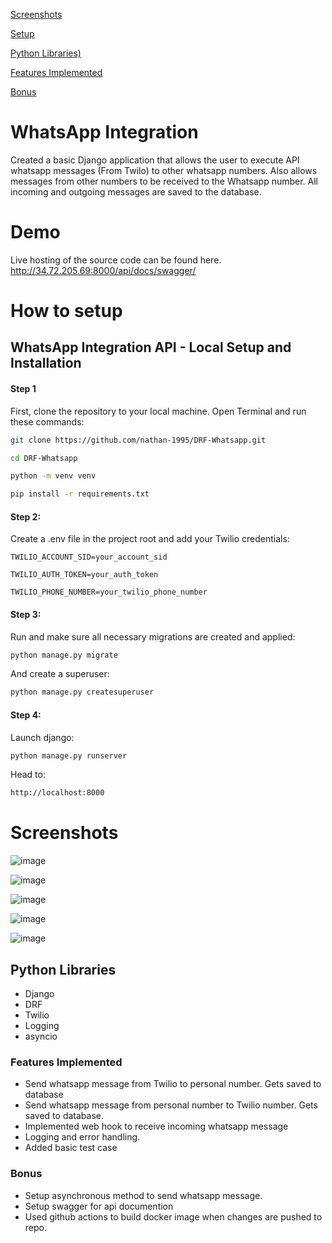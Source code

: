 [Screenshots](#screenshots)

[Setup](#How-to-setup)

[Python Libraries)](#Python-Libraries)

[Features Implemented](#Features-Implemented)

[Bonus](#Bonus)
 

# WhatsApp Integration

Created a basic Django application that allows the user to execute API whatsapp messages (From Twilo) to other whatsapp numbers. Also allows messages from other numbers to be received to the Whatsapp number. All incoming and outgoing messages are saved to the database.

# Demo

Live hosting of the source code can be found here. 
http://34.72.205.69:8000/api/docs/swagger/

# How to setup
## WhatsApp Integration API - Local Setup and Installation


#### Step 1
First, clone the repository to your local machine.
Open Terminal and run these commands:
```bash
git clone https://github.com/nathan-1995/DRF-Whatsapp.git
```
```bash
cd DRF-Whatsapp
```
```bash
python -m venv venv
```
```bash
pip install -r requirements.txt
```

#### Step 2:
Create a .env file in the project root and add your Twilio credentials:

`TWILIO_ACCOUNT_SID=your_account_sid`

`TWILIO_AUTH_TOKEN=your_auth_token`

`TWILIO_PHONE_NUMBER=your_twilio_phone_number`

#### Step 3:
Run and make sure all necessary migrations are created and applied:
```bash
python manage.py migrate
```
And create a superuser:
```bash
python manage.py createsuperuser
```
#### Step 4:
Launch django:
```bash
python manage.py runserver
```
Head to:
```bash
http://localhost:8000
```

# Screenshots

![image](https://github.com/user-attachments/assets/9a7ebfa5-25af-4539-83c3-4b7730ddb17a)

![image](https://github.com/user-attachments/assets/abc6ed67-1c1b-4076-8e5e-0a4f9089b0e3)

![image](https://github.com/user-attachments/assets/304cb642-3ca1-4800-b0a9-e9277e43907c)

![image](https://github.com/user-attachments/assets/7cb65a87-3b72-435b-b9c3-bdfcd01b211d)

![image](https://github.com/user-attachments/assets/02e31d52-0e43-487c-a4d6-e299ce0e6111)


## Python Libraries
* Django
* DRF
* Twilio
* Logging
* asyncio

### Features Implemented 
* Send whatsapp message from Twilio to personal number. Gets saved to database
* Send whatsapp message from personal number to Twilio number. Gets saved to database.
* Implemented web hook to receive  incoming whatsapp message
* Logging and error handling.
* Added basic test case

### Bonus
* Setup asynchronous method to send whatsapp message.
* Setup swagger for api documention
* Used github actions to build docker image when changes are pushed to repo.


